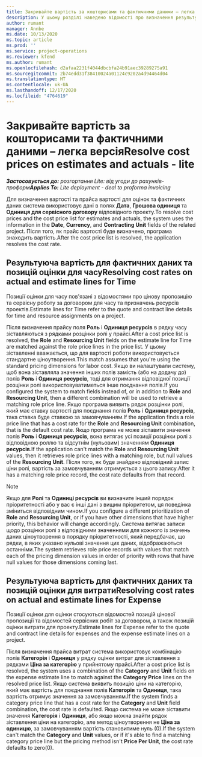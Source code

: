 ```yaml
---
title: Закривайте вартість за кошторисами та фактичними даними – легка версія
description: У цьому розділі наведено відомості про визначення результуючої вартості для оцінок і фактичних даних.
author: rumant
manager: Annbe
ms.date: 10/13/2020
ms.topic: article
ms.prod: ''
ms.service: project-operations
ms.reviewer: kfend
ms.author: rumant
ms.openlocfilehash: d2afaa2231f4044dbcbfa24b91aec39289275a91
ms.sourcegitcommit: 2b74edd31f38410024a01124c9202a4d94464d04
ms.translationtype: HT
ms.contentlocale: uk-UA
ms.lasthandoff: 12/17/2020
ms.locfileid: "4764619"
---
```

# <a name="resolve-cost-prices-on-estimates-and-actuals---lite"></a><span data-ttu-id="9256a-103">Закривайте вартість за кошторисами та фактичними даними – легка версія</span><span class="sxs-lookup"><span data-stu-id="9256a-103">Resolve cost prices on estimates and actuals - lite</span></span>

<span data-ttu-id="9256a-104">_**Застосовується до:** розгортання Lite: від угоди до рахунків-проформ_</span><span class="sxs-lookup"><span data-stu-id="9256a-104">_**Applies To:** Lite deployment - deal to proforma invoicing_</span></span>

<span data-ttu-id="9256a-105">Для визначення вартості та прайса вартості для оцінок та фактичних даних система використовує дані в полях **Дата**, **Грошова одиниця** та **Одиниця для сервісного договору** відповідного проекту.</span><span class="sxs-lookup"><span data-stu-id="9256a-105">To resolve cost prices and the cost price list for estimates and actuals, the system uses the information in the **Date**, **Currency**, and **Contracting Unit** fields of the related project.</span></span> <span data-ttu-id="9256a-106">Після того, як прайс вартості буде визначено, програма знаходить вартість.</span><span class="sxs-lookup"><span data-stu-id="9256a-106">After the cost price list is resolved, the application resolves the cost rate.</span></span>

## <a name="resolving-cost-rates-on-actual-and-estimate-lines-for-time"></a><span data-ttu-id="9256a-107">Результуюча вартість для фактичних даних та позицій оцінки для часу</span><span class="sxs-lookup"><span data-stu-id="9256a-107">Resolving cost rates on actual and estimate lines for Time</span></span>

<span data-ttu-id="9256a-108">Позиції оцінки для часу пов'язані з відомостями про цінову пропозицію та сервісну роботу за договором для часу та призначень ресурсів проектів.</span><span class="sxs-lookup"><span data-stu-id="9256a-108">Estimate lines for Time refer to the quote and contract line details for time and resource assignments on a project.</span></span>

<span data-ttu-id="9256a-109">Після визначення прайсу поля **Роль** і **Одиниця ресурсів** в рядку часу зіставляються з рядками розцінки ролі у прайсі.</span><span class="sxs-lookup"><span data-stu-id="9256a-109">After a cost price list is resolved, the **Role** and **Resourcing Unit** fields on the estimate line for Time are matched against the role price lines in the price list.</span></span> <span data-ttu-id="9256a-110">У цьому зіставленні вважається, що для вартості роботи використовується стандартне ціноутворення.</span><span class="sxs-lookup"><span data-stu-id="9256a-110">This match assumes that you're using the standard pricing dimensions for labor cost.</span></span> <span data-ttu-id="9256a-111">Якщо ви налаштували систему, щоб вона зіставляла значення інших полів замість (або на додачу до) полів **Роль** і **Одиниця ресурсів**, тоді для отримання відповідної позиції розцінки ролі використовуватиметься інше поєднання полів.</span><span class="sxs-lookup"><span data-stu-id="9256a-111">If you configured the system to match fields instead of, or in addition to **Role** and **Resourcing Unit**, then a different combination will be used to retrieve a matching role price line.</span></span> <span data-ttu-id="9256a-112">Якщо програма виявить рядок розцінки ролі, який має ставку вартості для поєднання полів **Роль** і **Одиниця ресурсів**, така ставка буде ставкою за замовчуванням.</span><span class="sxs-lookup"><span data-stu-id="9256a-112">If the application finds a role price line that has a cost rate for the **Role** and **Resourcing Unit** combination, that is the default cost rate.</span></span> <span data-ttu-id="9256a-113">Якщо програма не може зіставити значення полів **Роль** і **Одиниця ресурсів**, вона витягає усі позиції розцінки ролі з відповідною роллю та відсутнім (нульовим) значенням **Одиниця ресурсів**.</span><span class="sxs-lookup"><span data-stu-id="9256a-113">If the application can't match the **Role** and **Resourcing Unit** values, then it retrieves role price lines with a matching role, but null values of the **Resourcing Unit**.</span></span> <span data-ttu-id="9256a-114">Після того, як буде знайдено відповідний запис ціни ролі, вартість за замовчуванням отримується з цього запису.</span><span class="sxs-lookup"><span data-stu-id="9256a-114">After it has a matching role price record, the cost rate defaults from that record.</span></span> 

> [!NOTE]
> <span data-ttu-id="9256a-115">Якщо для **Ролі** та **Одиниці ресурсів** ви визначите інший порядок пріоритетності або у вас є інші дані з вищим пріоритетом, ця поведінка зміниться відповідним чином.</span><span class="sxs-lookup"><span data-stu-id="9256a-115">If you configure a different prioritization of **Role** and **Resourcing Unit**, or if you have other dimensions that have higher priority, this behavior will change accordingly.</span></span> <span data-ttu-id="9256a-116">Система витягає записи щодо розцінки ролі з відповідними значеннями для кожного із значень даних ціноутворення в порядку пріоритетності, який передбачає, що рядки, в яких указано нульові значення цих даних, відображаються останніми.</span><span class="sxs-lookup"><span data-stu-id="9256a-116">The system retrieves role price records with values that match each of the pricing dimension values in order of priority with rows that have null values for those dimensions coming last.</span></span>

## <a name="resolving-cost-rates-on-actual-and-estimate-lines-for-expense"></a><span data-ttu-id="9256a-117">Результуюча вартість для фактичних даних та позицій оцінки для витрати</span><span class="sxs-lookup"><span data-stu-id="9256a-117">Resolving cost rates on actual and estimate lines for Expense</span></span>

<span data-ttu-id="9256a-118">Позиції оцінки для оцінки стосуються відомостей позицій цінової пропозиції та відомостей сервісних робіт за договором, а також позицій оцінки витрати для проекту.</span><span class="sxs-lookup"><span data-stu-id="9256a-118">Estimate lines for Expense refer to the quote and contract line details for expenses and the expense estimate lines on a project.</span></span>

<span data-ttu-id="9256a-119">Після визначення прайса витрат система використовує комбінацію полів **Категорія** і **Одиниця** у рядку оцінки витрат для зіставлення з рядками **Ціна за категорію** у прийнятому прайсі.</span><span class="sxs-lookup"><span data-stu-id="9256a-119">After a cost price list is resolved, the system uses a combination of the **Category** and **Unit** fields on the expense estimate line to match against the **Category Price** lines on the resolved price list.</span></span> <span data-ttu-id="9256a-120">Якщо система виявить позицію ціни на категорію, який має вартість для поєднання полів **Категорія** та **Одиниця**, така вартість отримує значення за замовчуванням.</span><span class="sxs-lookup"><span data-stu-id="9256a-120">If the system finds a category price line that has a cost rate for the **Category** and **Unit** field combination, the cost rate is defaulted.</span></span> <span data-ttu-id="9256a-121">Якщо система не може зіставити значення **Категорія** і **Одиниця**, або якщо можна знайти рядок зіставлення ціни на категорію, але метод ціноутворення не **Ціна за одиницю**, за замовчуванням вартість становитиме нуль (0).</span><span class="sxs-lookup"><span data-stu-id="9256a-121">If the system can't match the **Category** and **Unit** values, or if it's able to find a matching category price line but the pricing method isn't **Price Per Unit**, the cost rate defaults to zero(0).</span></span>
